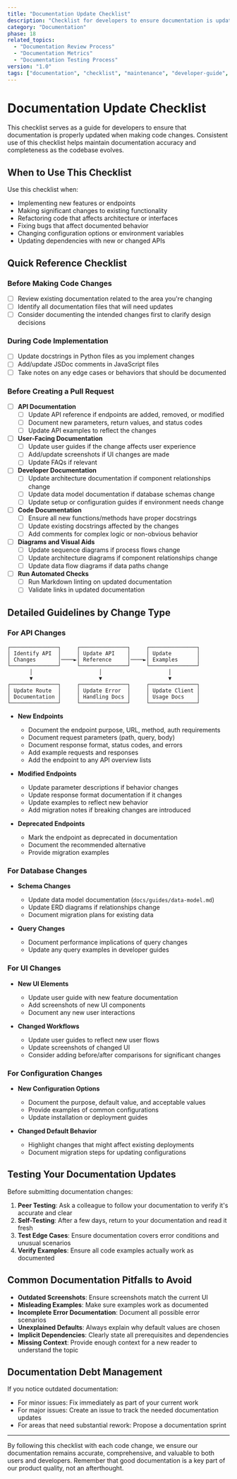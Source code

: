 ```yaml
---
title: "Documentation Update Checklist"
description: "Checklist for developers to ensure documentation is updated properly when code changes are made"
category: "Documentation"
phase: 18
related_topics:
  - "Documentation Review Process"
  - "Documentation Metrics"
  - "Documentation Testing Process"
version: "1.0"
tags: ["documentation", "checklist", "maintenance", "developer-guide", "best-practices"]
---
```


# Documentation Update Checklist

This checklist serves as a guide for developers to ensure that documentation is properly updated when making code changes. Consistent use of this checklist helps maintain documentation accuracy and completeness as the codebase evolves.

## When to Use This Checklist

Use this checklist when:

- Implementing new features or endpoints
- Making significant changes to existing functionality
- Refactoring code that affects architecture or interfaces
- Fixing bugs that affect documented behavior
- Changing configuration options or environment variables
- Updating dependencies with new or changed APIs

## Quick Reference Checklist

### Before Making Code Changes

- [ ] Review existing documentation related to the area you're changing
- [ ] Identify all documentation files that will need updates
- [ ] Consider documenting the intended changes first to clarify design decisions

### During Code Implementation

- [ ] Update docstrings in Python files as you implement changes
- [ ] Add/update JSDoc comments in JavaScript files
- [ ] Take notes on any edge cases or behaviors that should be documented

### Before Creating a Pull Request

- [ ] **API Documentation**
  - [ ] Update API reference if endpoints are added, removed, or modified
  - [ ] Document new parameters, return values, and status codes
  - [ ] Update API examples to reflect the changes

- [ ] **User-Facing Documentation**
  - [ ] Update user guides if the change affects user experience
  - [ ] Add/update screenshots if UI changes are made
  - [ ] Update FAQs if relevant

- [ ] **Developer Documentation**
  - [ ] Update architecture documentation if component relationships change
  - [ ] Update data model documentation if database schemas change
  - [ ] Update setup or configuration guides if environment needs change

- [ ] **Code Documentation**
  - [ ] Ensure all new functions/methods have proper docstrings
  - [ ] Update existing docstrings affected by the changes
  - [ ] Add comments for complex logic or non-obvious behavior

- [ ] **Diagrams and Visual Aids**
  - [ ] Update sequence diagrams if process flows change
  - [ ] Update architecture diagrams if component relationships change
  - [ ] Update data flow diagrams if data paths change

- [ ] **Run Automated Checks**
  - [ ] Run Markdown linting on updated documentation
  - [ ] Validate links in updated documentation

## Detailed Guidelines by Change Type

### For API Changes

```
┌───────────────┐     ┌───────────────┐     ┌───────────────┐
│ Identify API  │     │ Update API    │     │ Update        │
│ Changes       │────►│ Reference     │────►│ Examples      │
└───────────────┘     └───────────────┘     └───────────────┘
       │                     │                     │
       ▼                     ▼                     ▼
┌───────────────┐     ┌───────────────┐     ┌───────────────┐
│ Update Route  │     │ Update Error  │     │ Update Client │
│ Documentation │     │ Handling Docs │     │ Usage Docs    │
└───────────────┘     └───────────────┘     └───────────────┘
```

- **New Endpoints**
  - Document the endpoint purpose, URL, method, auth requirements
  - Document request parameters (path, query, body)
  - Document response format, status codes, and errors
  - Add example requests and responses
  - Add the endpoint to any API overview lists

- **Modified Endpoints**
  - Update parameter descriptions if behavior changes
  - Update response format documentation if it changes
  - Update examples to reflect new behavior
  - Add migration notes if breaking changes are introduced

- **Deprecated Endpoints**
  - Mark the endpoint as deprecated in documentation
  - Document the recommended alternative
  - Provide migration examples

### For Database Changes

- **Schema Changes**
  - Update data model documentation (`docs/guides/data-model.md`)
  - Update ERD diagrams if relationships change
  - Document migration plans for existing data

- **Query Changes**
  - Document performance implications of query changes
  - Update any query examples in developer guides

### For UI Changes

- **New UI Elements**
  - Update user guide with new feature documentation
  - Add screenshots of new UI components
  - Document any new user interactions

- **Changed Workflows**
  - Update user guides to reflect new user flows
  - Update screenshots of changed UI
  - Consider adding before/after comparisons for significant changes

### For Configuration Changes

- **New Configuration Options**
  - Document the purpose, default value, and acceptable values
  - Provide examples of common configurations
  - Update installation or deployment guides

- **Changed Default Behavior**
  - Highlight changes that might affect existing deployments
  - Document migration steps for updating configurations

## Testing Your Documentation Updates

Before submitting documentation changes:

1. **Peer Testing**: Ask a colleague to follow your documentation to verify it's accurate and clear
2. **Self-Testing**: After a few days, return to your documentation and read it fresh
3. **Test Edge Cases**: Ensure documentation covers error conditions and unusual scenarios
4. **Verify Examples**: Ensure all code examples actually work as documented

## Common Documentation Pitfalls to Avoid

- **Outdated Screenshots**: Ensure screenshots match the current UI
- **Misleading Examples**: Make sure examples work as documented
- **Incomplete Error Documentation**: Document all possible error scenarios
- **Unexplained Defaults**: Always explain why default values are chosen
- **Implicit Dependencies**: Clearly state all prerequisites and dependencies
- **Missing Context**: Provide enough context for a new reader to understand the topic

## Documentation Debt Management

If you notice outdated documentation:

- For minor issues: Fix immediately as part of your current work
- For major issues: Create an issue to track the needed documentation updates
- For areas that need substantial rework: Propose a documentation sprint

---

By following this checklist with each code change, we ensure our documentation remains accurate, comprehensive, and valuable to both users and developers. Remember that good documentation is a key part of our product quality, not an afterthought.
